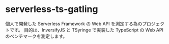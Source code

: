 # serverless-ts-gatling

個人で開発した Serverless Framework の Web API を測定する為のプロジェクトです。
目的は、InversifyJS と TSyringe で実装した TypeScript の Web API のベンチマークを測定します。
